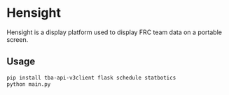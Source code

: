 # Hensight

Hensight is a display platform used to display FRC team data on a portable screen.

## Usage

```bash
pip install tba-api-v3client flask schedule statbotics
python main.py
```
